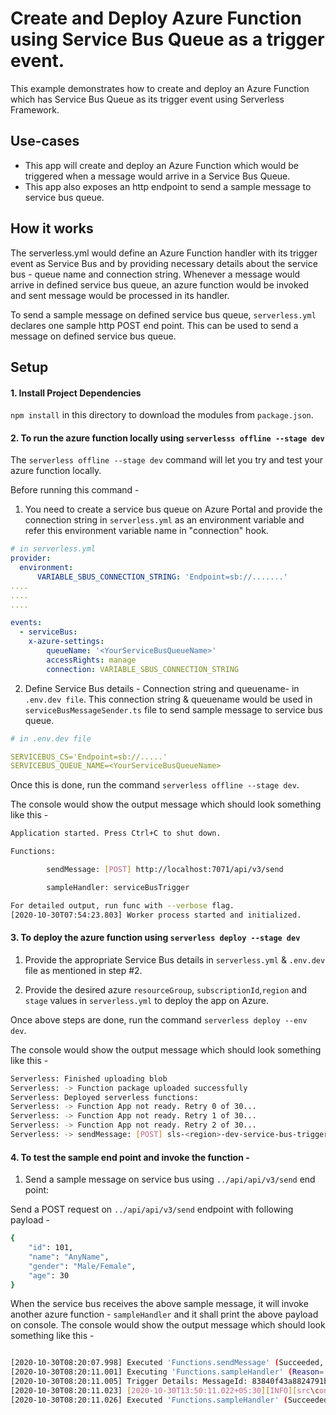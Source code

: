 <!--
title: 'Using Azure Service Queue to trigger Azure Function'
description: 'This example demonstrates how to trigger an Azure function when a message arrives in Service Bus Queue'
layout: Doc
framework: v1
platform: AZURE
language: typescript
priority: 10
authorLink: 'https://github.com/Kurshit'
authorName: 'Kurshit Kukreja'
authorAvatar: 'https://avatars0.githubusercontent.com/u/30333780?s=400&u=53af20c512014f0b7250ed6ac003be1c5cfbddd7&v=4'
-->
# Create and Deploy Azure Function using Service Bus Queue as a trigger event.

This example demonstrates how to create and deploy an Azure Function which has Service Bus Queue as its trigger event using Serverless Framework.

## Use-cases

- This app will create and deploy an Azure Function which would be triggered when a message would arrive in a Service Bus Queue.
- This app also exposes an http endpoint to send a sample message to service bus queue.

## How it works

The serverless.yml would define an Azure Function handler with its trigger event as Service Bus and by providing necessary details about the service bus - queue name and connection string. Whenever a message would arrive in defined service bus queue, an azure function would be invoked and sent message would be processed in its handler.

To send a sample message on defined service bus queue, `serverless.yml` declares one sample http POST end point. This can be used to send a message on defined service bus queue.


## Setup

#### 1. Install Project Dependencies
`npm install` in this directory to download the modules from `package.json`.

#### 2.  To run the azure function locally using `serverlesss offline --stage dev`

The `serverless offline --stage dev` command will let you try and test your azure function locally.

Before running this command -
1.  You need to create a service bus queue on Azure Portal and provide the connection string in `serverless.yml` as an environment variable and refer this environment variable name in "connection" hook.

```yml
# in serverless.yml
provider:
  environment:
	  VARIABLE_SBUS_CONNECTION_STRING: 'Endpoint=sb://.......'
....
....
....

events:
  - serviceBus:
	x-azure-settings:
		queueName: '<YourServiceBusQueueName>'
		accessRights: manage
		connection: VARIABLE_SBUS_CONNECTION_STRING
```
2. Define Service Bus details - Connection string and queuename-  in `.env.dev file`. This connection string  & queuename would be used in `serviceBusMessageSender.ts` file to send sample message to service bus queue.

```yml
# in .env.dev file

SERVICEBUS_CS='Endpoint=sb://.....'
SERVICEBUS_QUEUE_NAME=<YourServiceBusQueueName>
```
Once this is done, run the command `serverless offline --stage dev`.

The console would show the output message which should look something like this - 

```bash
Application started. Press Ctrl+C to shut down.

Functions:

        sendMessage: [POST] http://localhost:7071/api/v3/send

        sampleHandler: serviceBusTrigger

For detailed output, run func with --verbose flag.
[2020-10-30T07:54:23.803] Worker process started and initialized.
```

####  3. To deploy the azure function using `serverless deploy --stage dev`

1. Provide the appropriate Service Bus details in `serverless.yml` & `.env.dev` file as mentioned in step #2.

2. Provide the desired azure `resourceGroup`, `subscriptionId`,`region` and `stage` values in `serverless.yml` to deploy the app on Azure.

Once above steps are done, run the command `serverless deploy --env dev`.

The console would show the output message which should look something like this - 

```bash
Serverless: Finished uploading blob
Serverless: -> Function package uploaded successfully
Serverless: Deployed serverless functions:
Serverless: -> Function App not ready. Retry 0 of 30...
Serverless: -> Function App not ready. Retry 1 of 30...
Serverless: -> Function App not ready. Retry 2 of 30...
Serverless: -> sendMessage: [POST] sls-<region>-dev-service-bus-trigger-example.azurewebsites.net/api/api/v3/send
```
####  4. To test the sample end point and invoke the function -

1. Send a sample message on service bus using `../api/api/v3/send` end point: 

Send a POST request on `../api/api/v3/send` endpoint with following payload - 

```bash
{
    "id": 101,
    "name": "AnyName",
    "gender": "Male/Female",
    "age": 30
}

```

When the service bus receives the above sample message, it will invoke another azure function - `sampleHandler` and it shall print the above payload on console.
The console would show the output message which should look something like this -

```bash

[2020-10-30T08:20:07.998] Executed 'Functions.sendMessage' (Succeeded, Id=f08ed5e7-5bd2-4c7c-8054-e23cad3dbb82, Duration=317ms)
[2020-10-30T08:20:11.001] Executing 'Functions.sampleHandler' (Reason='New ServiceBus message detected on 'myqueuename'.', Id=abbb78d1-a19c-4ea7-b8a7-3ae6e9c6e66d)
[2020-10-30T08:20:11.005] Trigger Details: MessageId: 83840f43a8824791bc2c9624d68ea1c2, DeliveryCount: 2, EnqueuedTime: 10/30/2020 8:20:10 AM, LockedUntil: 10/30/2020 8:20:40 AM, SessionId: (null)
[2020-10-30T08:20:11.023] [2020-10-30T13:50:11.022+05:30][INFO][src\controller\triggerFunctionController.ts]: Azure function has been trigged with message {"id":10,"name":"Kurshit","gender":"Male","age":27} in service bus
[2020-10-30T08:20:11.026] Executed 'Functions.sampleHandler' (Succeeded, Id=abbb78d1-a19c-4ea7-b8a7-3ae6e9c6e66d, Duration=39ms)

```
